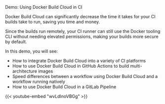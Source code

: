 Demo: Using Docker Build Cloud in CI


Docker Build Cloud can significantly decrease the time it takes for your CI builds
take to run, saving you time and money. 

Since the builds run remotely, your CI runner can still use the Docker tooling CLI
without needing elevated permissions, making your builds more secure by default.

In this demo, you will see:

- How to integrate Docker Build Cloud into a variety of CI platforms
- How to use Docker Build Cloud in GitHub Actions to build multi-architecture images
- Speed differences between a workflow using Docker Build Cloud and a workflow running natively
- How to use Docker Build Cloud in a GitLab Pipeline

{{< youtube-embed "wvLdInoVBGg" >}}

<div id="dbc-lp-survey-anchor"></div>
